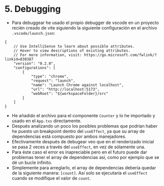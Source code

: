 # 5. Debugging

- Para debuggear he usado el propio debugger de vscode en un proyecto recién creado de vite siguiendo la siguiente configuración en el archivo `.vscode/launch.json`:

```
{
    // Use IntelliSense to learn about possible attributes.
    // Hover to view descriptions of existing attributes.
    // For more information, visit: https://go.microsoft.com/fwlink/?linkid=830387
    "version": "0.2.0",
    "configurations": [
        {
            "type": "chrome",
            "request": "launch",
            "name": "Launch Chrome against localhost",
            "url": "http://localhost:5173",
            "webRoot": "${workspaceFolder}/src"
        }
    ]
}
```

- He añadido el archivo para el componente `Counter` y lo he importado y usado en el `App.txs` directamente.
- Después analizando un poco los posibles problemas que podrían haber he puesto un breakpoint dentro del `useEffect`, ya que su array de dependencias está compuesto por ambos manejadores.
- Efectivamente después de debugear veo que en el renderizado inicial se pasa 2 veces a través del `useEffect`, en vez de sólamente una.
- Para éste caso el error es inapreciable pero en el futuro puede dar problemas tener el array de dependencias así, como por ejemplo que se dé un bucle infinito.
- Simplemente para arreglarlo, el array de dependencias debería quedar de la siguiente manera: `[count]`. Así solo se ejecutaría el `useEffect` cuando se modifique el valor de `count`.
